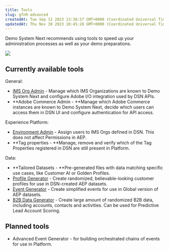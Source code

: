 ```yaml
---
title: Tools
slug: gfnR-advanced
createdAt: Tue Sep 12 2023 13:38:57 GMT+0000 (Coordinated Universal Time)
updatedAt: Thu Nov 30 2023 10:45:28 GMT+0000 (Coordinated Universal Time)
---
```


Demo System Next recommends using tools to speed up your administration processes as well as your demo preparations.&#x20;

![](../../assets/eTt_PUOqGK6Ks2rxBMKo8_image.png)

## Currently available tools

General:

- [IMS Org Admin](<../Demo System Next/IMS Org Admin.md>) - Manage which IMS Organizations are known to Demo System Next and configure Adobe I/O integration used by DSN APIs.
- **Adobe Commerce Admin - **Manage which Adobe Commerce instances are known to Demo System Next, decide which users can access them in DSN UI and configure authentication for API access.

Experience Platform:

- [Environment Admin](<../Demo System Next/Environment Admin.md>) - Assign users to IMS Orgs defined in DSN. This does not affect Permissions in AEP.
- **Tag properties - **Manage, remove and verify which of the Tag Properties registered in DSN are still present in Platform.

Data:

- **Tailored Datasets - **Pre-generated files with data matching specific use cases, like Customer AI or Golden Profiles.
- [Profile Generator](<../Demo System Next/Profile Generator.md>) - Create randomized, believable-looking customer profiles for use in DSN-created AEP datasets.
- [Event Generator](<../Demo System Next/Event Generator.md>) - Create simplified events for use in Global version of AEP datasets.
- [B2B Data Generator](<../Demo System Next/B2B Data Generator.md>) - Create large amount of randomized B2B data, including accounts, contacts and activities. Can be used for Predictive Lead Account Scoring.

## Planned tools

- Advanced Event Generator - for building orchestrated chains of events for use in Platform.







